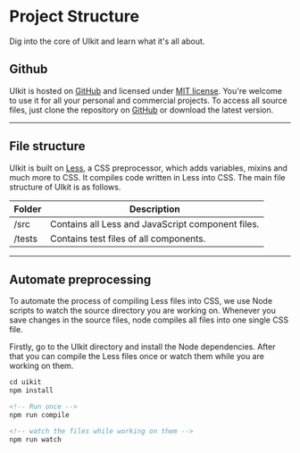 # Project Structure

<p class="uk-text-lead">Dig into the core of UIkit and learn what it's all about.</p>

## Github 

UIkit is hosted on <a href="https://github.com/uikit/uikit" target="_blank">GitHub</a> and licensed under <a href="http://opensource.org/licenses/MIT" targer="_blank">MIT license</a>. You're welcome to use it for all your personal and commercial projects. To access all source files, just clone the repository on <a href="https://github.com/uikit/uikit" target="_blank">GitHub</a> or download the latest version.

***

## File structure

UIkit is built on <a href="http://lesscss.org/" target="_blank">Less</a>, a CSS preprocessor, which adds variables, mixins and much more to CSS. It compiles code written in Less into CSS. The main file structure of UIkit is as follows.

| Folder | Description |
| --- | --- |
| /src	| Contains all Less and JavaScript component files. |
| /tests	| Contains test files of all components. |

***

## Automate preprocessing

To automate the process of compiling Less files into CSS, we use Node scripts to  watch the source directory you are working on. Whenever you save changes in the source files, node compiles all files into one single CSS file.

Firstly, go to the UIkit directory and install the Node dependencies. After that you can compile the Less files once or watch them while you are working on them.

```html
cd uikit
npm install

<!-- Run once -->
npm run compile

<!-- watch the files while working on them -->
npm run watch
```